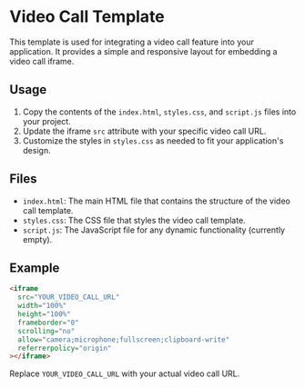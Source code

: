 # Video Call Template

This template is used for integrating a video call feature into your application. It provides a simple and responsive layout for embedding a video call iframe.

## Usage

1. Copy the contents of the `index.html`, `styles.css`, and `script.js` files into your project.
2. Update the iframe `src` attribute with your specific video call URL.
3. Customize the styles in `styles.css` as needed to fit your application's design.

## Files

- `index.html`: The main HTML file that contains the structure of the video call template.
- `styles.css`: The CSS file that styles the video call template.
- `script.js`: The JavaScript file for any dynamic functionality (currently empty).

## Example

```html
<iframe
  src="YOUR_VIDEO_CALL_URL"
  width="100%"
  height="100%"
  frameborder="0"
  scrolling="no"
  allow="camera;microphone;fullscreen;clipboard-write"
  referrerpolicy="origin"
></iframe>
```

Replace `YOUR_VIDEO_CALL_URL` with your actual video call URL.
